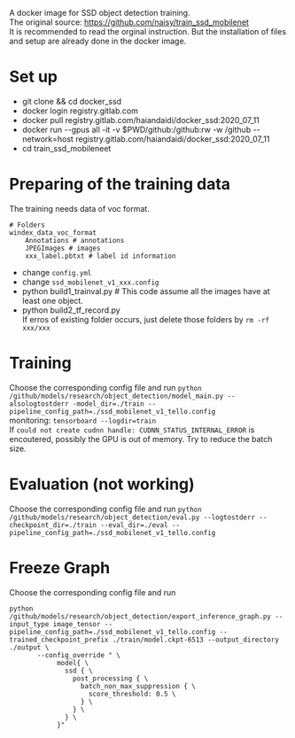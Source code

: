 A docker image for SSD object detection training. <br/>
The original source: https://github.com/naisy/train_ssd_mobilenet <br/>
It is recommended to read the orginal instruction. But the installation of files and setup are already done in the docker image.

# Set up
* git clone && cd docker_ssd
* docker login registry.gitlab.com
* docker pull registry.gitlab.com/haiandaidi/docker_ssd:2020_07_11
* docker run --gpus all -it -v $PWD/github:/github:rw -w /github --network=host registry.gitlab.com/haiandaidi/docker_ssd:2020_07_11
* cd train_ssd_mobileneet

# Preparing of the training data
The training needs data of voc format.
```
# Folders
windex_data_voc_format
    Annotations # annotations
    JPEGImages # images
    xxx_label.pbtxt # label id information
```
* change `config.yml`
* change `ssd_mobilenet_v1_xxx.config`
* python build1_trainval.py # This code assume all the images have at least one object.
* python build2_tf_record.py <br/>
  If erros of existing folder occurs, just delete those folders by `rm -rf xxx/xxx`

# Training
Choose the corresponding config file and run
`python /github/models/research/object_detection/model_main.py --alsologtostderr -model_dir=./train --pipeline_config_path=./ssd_mobilenet_v1_tello.config` <br/>
monitoring: `tensorboard --logdir=train`
<br/>
If `could not create cudnn handle: CUDNN_STATUS_INTERNAL_ERROR` is encoutered, possibly the GPU is out of memory. Try to reduce the batch size.

# Evaluation (not working)
Choose the corresponding config file and run
`python /github/models/research/object_detection/eval.py --logtostderr --checkpoint_dir=./train --eval_dir=./eval --pipeline_config_path=./ssd_mobilenet_v1_tello.config`

# Freeze Graph
Choose the corresponding config file and run
```
python /github/models/research/object_detection/export_inference_graph.py --input_type image_tensor --pipeline_config_path=./ssd_mobilenet_v1_tello.config --trained_checkpoint_prefix ./train/model.ckpt-6513 --output_directory ./output \
       --config_override " \
            model{ \
              ssd { \
                post_processing { \
                  batch_non_max_suppression { \
                    score_threshold: 0.5 \
                  } \
                } \
              } \
            }"
```
